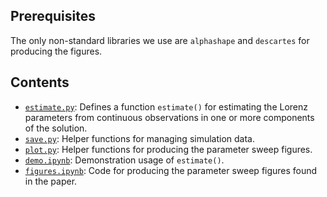 
## Prerequisites
The only non-standard libraries we use are `alphashape` and `descartes` for producing the figures.

## Contents
* [`estimate.py`](https://github.com/unis-ing/lorenz_parameter_learning/blob/main/estimate.py): Defines a function `estimate()` for estimating the Lorenz parameters from continuous observations in one or more components of the solution.
* [`save.py`](https://github.com/unis-ing/lorenz_parameter_learning/blob/main/save.py): Helper functions for managing simulation data.
* [`plot.py`](https://github.com/unis-ing/lorenz_parameter_learning/blob/main/plot.py): Helper functions for producing the parameter sweep figures.
* [`demo.ipynb`](https://github.com/unis-ing/lorenz_parameter_learning/blob/main/demo.ipynb): Demonstration usage of `estimate()`.
* [`figures.ipynb`](https://github.com/unis-ing/lorenz_parameter_learning/blob/main/figures.ipynb): Code for producing the parameter sweep figures found in the paper.
